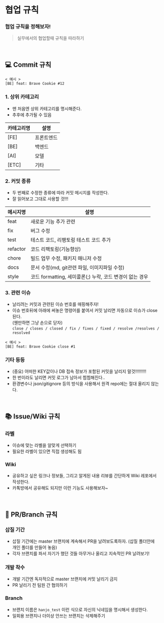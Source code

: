 # 협업 규칙

### 협업 규칙을 정해보자!
> 실무에서의 협업할때 규칙을 따라하기

<br>

## 💻 Commit 규칙

```
< 예시 >
[BE] feat: Brave Cookie #12
```

### 1. 상위 카테고리
- 맨 처음엔 상위 카테고리를 명시해준다.
- 추후에 추가될 수 있음

|카테고리명|설명|
|---|---|
|[FE]|프론트엔드|
|[BE]|백엔드|
|[AI]|모델|
|[ETC]|기타|

### 2. 커밋 종류

- 두 번째로 수정한 종류에 따라 커밋 메시지를 작성한다.
- 잘 읽어보고 그대로 사용할 것!!!

|메시지명|설명|
|---|---|
|feat|새로운 기능 추가 관련|
|fix|버그 수정|
|test|테스트 코드, 리팽토링 테스트 코드 추가|
|refactor|코드 리팩토링(기능향상)|
|chore|빌드 업무 수정, 패키지 매니저 수정|
|docs|문서 수정(md, git관련 파일, 이미지파일 수정)|
|style|코드 formatting, 세미콜론(;) 누락, 코드 변경이 없는 경우|

### 3. 관련 이슈

- 날리려는 커밋과 관련된 이슈 번호를 매핑해주자!
- 이슈 번호뒤에 아래에 써놓은 명령어를 붙여서 커밋 날리면 자동으로 이슈가 close 된다.   
(웬만하면 그냥 손으로 닫자)   
`close / closes / closed / fix / fixes / fixed / resolve /resolves / resolved`
```
< 예시 >
[BE] feat: Brave Cookie close #1
```

### 기타 등등

- (중요) 어떠한 KEY값이나 DB 접속 정보가 포함된 커밋을 날리지 말것!!!!!!!!!
- 한 번이라도 날리면 커밋 로그가 남아서 찝찝해진다..
- 환경변수나 json/gitignore 등의 방식을 사용해서 원격 repo에는 절대 올리지 않는다.

<br>

## 📚 Issue/Wiki 규칙

### 라벨

- 이슈에 맞는 라벨을 알맞게 선택하기
- 필요한 라벨이 있으면 직접 생성해도 됨

### Wiki

- 공유하고 싶은 링크나 정보들, 그리고 알게된 내용 리뷰를 간단하게 Wiki 레포에서 작성한다.
- 카톡방에서 공유해도 되지만 이런 기능도 사용해보자~

<br>

## 🌳 PR/Branch 규칙

### 삽질 기간

- 삽질 기간에는 master 브랜치에 계속해서 PR을 날려보도록하자. (삽질 폴더안에 개인 폴더를 만들어 놓음)
- 각자 브랜치를 파서 자기가 했던 것들 아무거나 올리고 지속적인 PR 날려보기!

### 개발 착수

- 개발 기간엔 독자적으로 master 브랜치에 커밋 날리기 금지
- PR 날리기 전 팀원 간 협의하기

### Branch

- 브랜치 이름은 `hanjo_test` 이런 식으로 자신의 닉네임을 명시해서 생성한다.
- 일회용 브랜치나 더이상 안쓰는 브랜치는 삭제해주기
